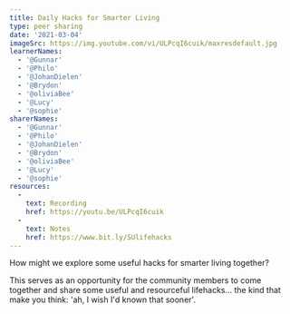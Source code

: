 ```yaml
---
title: Daily Hacks for Smarter Living
type: peer sharing
date: '2021-03-04'
imageSrc: https://img.youtube.com/vi/ULPcqI6cuik/maxresdefault.jpg
learnerNames:
  - '@Gunnar'
  - '@Philo'
  - '@JohanDielen'
  - '@Brydon'
  - '@oliviaBee'
  - '@Lucy'
  - '@sophie'
sharerNames:
  - '@Gunnar'
  - '@Philo'
  - '@JohanDielen'
  - '@Brydon'
  - '@oliviaBee'
  - '@Lucy'
  - '@sophie'
resources:
  -
    text: Recording
    href: https://youtu.be/ULPcqI6cuik
  -
    text: Notes
    href: https://www.bit.ly/SUlifehacks
---
```

How might we explore some useful hacks for smarter living together? 
<!--more-->
This serves as an opportunity for the community members to come together and share some useful and resourceful lifehacks... the kind that make you think: 'ah, I wish I'd known that sooner'.
